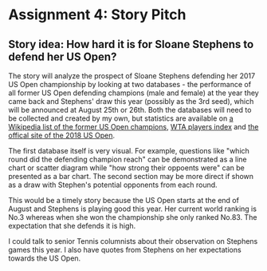 # Assignment 4: Story Pitch
 ## Story idea: How hard it is for Sloane Stephens to defend her US Open? 
The story will analyze the prospect of Sloane Stephens defending her 2017 US Open championship by looking at two databases - the performance of all former US Open defending champions (male and female) at the year they came back and Stephens' draw this year (possibly as the 3rd seed), which will be announced at August 25th or 26th. Both the databases will need to be collected and created by my own, but statistics are available on [a Wikipedia list of the former US Open champions](https://en.wikipedia.org/wiki/List_of_US_Open_(tennis)_champions), [WTA players index](http://www.wtatennis.com/players) and [the offical site of the 2018 US Open](https://www.usopen.org/index.html).

The first database itself is very visual. For example, questions like "which round did the defending champion reach" can be demonstrated as a line chart or scatter diagram while "how strong their oppoents were" can be presented as a bar chart. The second section may be more direct if shown as a draw with Stephen's potential opponents from each round.

This would be a timely story because the US Open starts at the end of August and Stephens is playing good this year. Her current world ranking is No.3 whereas when she won the championship she only ranked No.83. The expectation that she defends it is high.

I could talk to senior Tennis columnists about their observation on Stephens games this year. I also have quotes from Stephens on her expectations towards the US Open.
